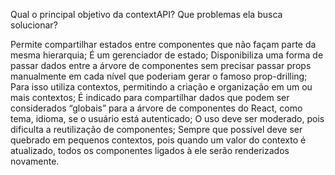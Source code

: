 Qual o principal objetivo da contextAPI? 
Que problemas ela busca solucionar?

Permite compartilhar estados entre componentes que não façam parte da mesma hierarquia;
É um gerenciador de estado;
Disponibiliza uma forma de passar dados entre a árvore de componentes sem precisar passar props manualmente em cada nível que poderiam gerar o famoso prop-drilling;
Para isso utiliza contextos, permitindo a criação e organização em um ou mais contextos;
É indicado para compartilhar dados que podem ser considerados “globais” para a árvore de componentes do React, como tema, idioma, se o usuário está autenticado;
O uso deve ser moderado, pois dificulta a reutilização de componentes;
Sempre que possível deve ser quebrado em pequenos contextos, pois quando um valor do contexto é atualizado, todos os componentes ligados à ele serão renderizados novamente.

